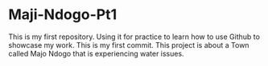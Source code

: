# Maji-Ndogo-Pt1
This is my first repository. Using it for practice to learn how to use Github to showcase my work.
This is my first commit.
This project is about a Town called Majo Ndogo that is experiencing water issues.
